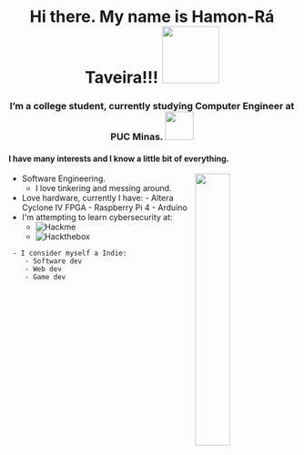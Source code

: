<div align="center">  <h1>Hi there. My name is Hamon-Rá Taveira!!! <img src="https://media.giphy.com/media/VFB3cJJne7b5m/giphy.gif" width="100"></h1>  <h3>I’m a college student, currently studying Computer Engineer at PUC Minas. <img src="https://minionupucmg.files.wordpress.com/2017/03/logo-puc.jpg" width="50"></h3> </div>  

<h4> I have many interests and I know a little bit of everything. </h4> 

<img width="35%" src="https://media.giphy.com/media/5ntdy5Ban1dIY/giphy.gif" align=right>

- Software Engineering.
	- I love tinkering and messing around.  
- Love hardware, currently I have:
		 - Altera Cyclone IV FPGA
		 - Raspberry Pi 4
		 - Arduino
- I'm attempting to learn cybersecurity at:
	 - ![Hackme](https://tryhackme.com/)
	 - ![Hackthebox](https://www.hackthebox.eu/)

```
 - I consider myself a Indie: 
 	- Software dev
	- Web dev 
	- Game dev
```


<!--
**Pharaoh00/Pharaoh00** is a ✨ _special_ ✨ repository because its `README.md` (this file) appears on your GitHub profile.

Here are some ideas to get you started:

- 🔭 I’m currently working on ...
- 🌱 I’m currently learning ...
- 👯 I’m looking to collaborate on ...
- 🤔 I’m looking for help with ...
- 💬 Ask me about ...
- 📫 How to reach me: ...
- 😄 Pronouns: ...
- ⚡ Fun fact: ...
-->
